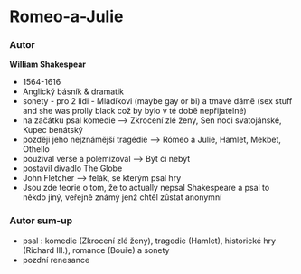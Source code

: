 # Romeo-a-Julie

### Autor
**William Shakespear**
- 1564-1616
- Anglický básník & dramatik
- sonety - pro 2 lidi - Mladíkovi (maybe gay or bi) a tmavé dámě (sex stuff and she was prolly black což by bylo v té době nepřijatelné)
- na začátku psal komedie --> Zkrocení zlé ženy, Sen noci svatojánské, Kupec benátský
- později jeho nejznámější tragédie --> Rómeo a Julie, Hamlet, Mekbet, Othello
- používal verše a polemizoval --> Být či nebýt
- postavil divadlo The Globe
- John Fletcher --> felák, se kterým psal hry
- Jsou zde teorie o tom, že to actually nepsal Shakespeare a psal to někdo jiný, veřejně známý jenž chtěl zůstat anonymní

### Autor sum-up
- psal : komedie (Zkrocení zlé ženy), tragedie (Hamlet), historické hry (Richard III.), romance (Bouře) a sonety
- pozdní renesance 